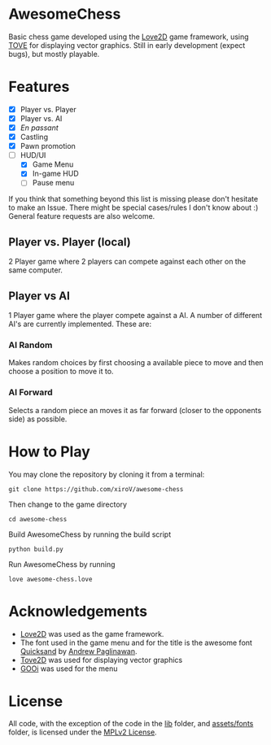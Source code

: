 # AwesomeChess

Basic chess game developed using the [Love2D](https://love2d.org) game framework, using [TOVE](https://github.com/poke1024/tove2d) for displaying vector graphics. Still in early development (expect bugs), but mostly playable.

# Features
 - [x] Player vs. Player
 - [x] Player vs. AI
 - [x] *En passant*
 - [x] Castling
 - [x] Pawn promotion
 - [ ] HUD/UI
   - [x] Game Menu
   - [x] In-game HUD
   - [ ] Pause menu

If you think that something beyond this list is missing please don't hesitate to make an Issue. There might be special cases/rules I don't know about :) General feature requests are also welcome.

## Player vs. Player (local)
2 Player game where 2 players can compete against each other on the same computer.

## Player vs AI
1 Player game where the player compete against a AI. A number of different AI's are currently implemented. These are:

### AI Random 
Makes random choices by first choosing a available piece to move and then choose a position to move it to.

### AI Forward
Selects a random piece an moves it as far forward (closer to the opponents side) as possible.


# How to Play
You may clone the repository by cloning it from a terminal:

```
git clone https://github.com/xiroV/awesome-chess
```

Then change to the game directory

```
cd awesome-chess
```

Build AwesomeChess by running the build script

```
python build.py
```

Run AwesomeChess by running

```
love awesome-chess.love
```




# Acknowledgements
 - [Love2D](https://love2d.org/) was used as the game framework.
 - The font used in the game menu and for the title is the awesome font [Quicksand](https://github.com/andrew-paglinawan/QuicksandFamily) by [Andrew Paglinawan](https://github.com/andrew-paglinawan).
 - [Tove2D](https://github.com/poke1024/tove2d) was used for displaying vector graphics
 - [GOOi](https://github.com/tavuntu/gooi) was used for the menu

# License
All code, with the exception of the code in the [lib][1] folder, and [assets/fonts][2] folder, is licensed under the [MPLv2 License][3].

[1]: https://github.com/xiroV/awesome-chess/tree/master/lib
[2]: https://github.com/xiroV/awesome-chess/tree/master/assets/fonts
[3]: https://github.com/xiroV/awesome-chess/blob/master/LICENSE
